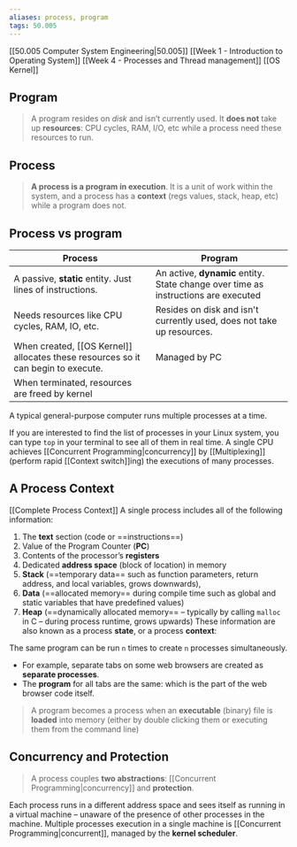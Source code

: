 ```yaml
---
aliases: process, program
tags: 50.005
---
```

[[50.005 Computer System Engineering|50.005]]
[[Week 1 - Introduction to Operating System]]
[[Week 4 - Processes and Thread management]]
[[OS Kernel]]

## Program
> A program resides on _disk_ and isn’t currently used. It **does not** take up **resources**: CPU cycles, RAM, I/O, etc while a process need these resources to run.

## Process
> **A process is a program in execution**. It is a unit of work within the system, and a process has a **context** (regs values, stack, heap, etc) while a program does not.

## Process vs program
| Process                                                                           | Program                                                               |
| --------------------------------------------------------------------------------- | --------------------------------------------------------------------- |
| A passive, **static** entity. Just lines of instructions.                                     | An active, **dynamic** entity. State change over time as instructions are executed |
| Needs resources like CPU cycles, RAM, IO, etc.                                    | Resides on disk and isn't currently used, does not take up resources. |
| When created, [[OS Kernel]] allocates these resources so it can begin to execute. | Managed by PC                                                         |
| When terminated, resources are freed by kernel                                    |                                                                       |

A typical general-purpose computer runs multiple processes at a time.

If you are interested to find the list of processes in your Linux system, you can type `top` in your terminal to see all of them in real time. A single CPU achieves [[Concurrent Programming|concurrency]] by [[Multiplexing]] (perform rapid [[Context switch]]ing) the executions of many processes.

## A Process Context
[[Complete Process Context]]
A single process includes all of the following information:

1.  The **text** section (code or ==instructions==)
2.  Value of the Program Counter (**PC**)
3.  Contents of the processor’s **registers**
4.  Dedicated **address space** (block of location) in memory
5.  **Stack** (==temporary data== such as function parameters, return address, and local variables, grows downwards),
6.  **Data** (==allocated memory== during compile time such as global and static variables that have predefined values)
7.  **Heap** (==dynamically allocated memory== – typically by calling `malloc` in C – during process runtime, grows upwards) These information are also known as a process **state**, or a process **context**:

The same program can be run `n` times to create `n` processes simultaneously.

-   For example, separate tabs on some web browsers are created as **separate processes**.
-   The **program** for all tabs are the same: which is the part of the web browser code itself.

> A program becomes a process when an **executable** (binary) file is **loaded** into memory (either by double clicking them or executing them from the command line)

## Concurrency and Protection
>  A process couples **two abstractions**: [[Concurrent Programming|concurrency]] and **protection**.

Each process runs in a different address space and sees itself as running in a virtual machine – unaware of the presence of other processes in the machine. Multiple processes execution in a single machine is [[Concurrent Programming|concurrent]], managed by the **kernel scheduler**.